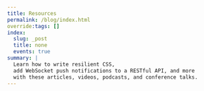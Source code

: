 ```yaml
---
title: Resources
permalink: /blog/index.html
override:tags: []
index:
  slug: _post
  title: none
  events: true
summary: |
  Learn how to write resilient CSS,
  add WebSocket push notifications to a RESTful API, and more
  with these articles, videos, podcasts, and conference talks.
---
```

